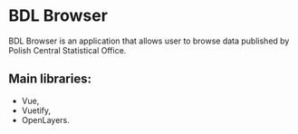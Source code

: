 # BDL Browser
BDL Browser is an application that allows user to browse data published by Polish Central Statistical Office.

## Main libraries:
- Vue,
- Vuetify,
- OpenLayers.
